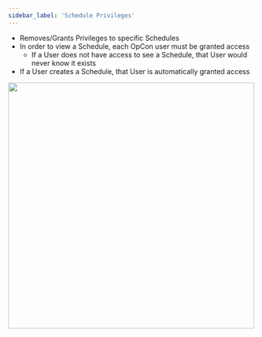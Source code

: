 ```yaml
---
sidebar_label: 'Schedule Privileges'
---
```


<!--
<figure>
    <audio
        controls
        src="audiobasic/SchedulePrivileges.mp3">
            Your browser does not support the
            <code>audio</code> element.
    </audio>
</figure>
-->

* Removes/Grants Privileges to specific Schedules
* In order to view a Schedule, each OpCon user must be granted access
    * If a User does not have access to see a Schedule, that User would never know it exists
* If a User creates a Schedule, that User is automatically granted access

<a href="imgbasic/311.png" target="_blank"><img src="imgbasic/311.png" width="500"></img></a>